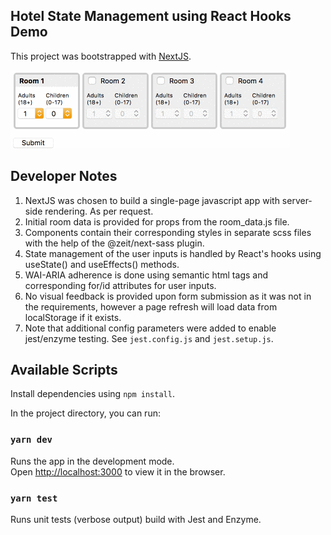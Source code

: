 ## Hotel State Management using React Hooks Demo
This project was bootstrapped with [NextJS](https://github.com/zeit/next.js/).

![Hotel Room Options](room-states.gif "Hotel Room Options")

## Developer Notes
1. NextJS was chosen to build a single-page javascript app with server-side rendering. As per request.
2. Initial room data is provided for props from the room_data.js file.
3. Components contain their corresponding styles in separate scss files with the help of the @zeit/next-sass plugin.
4. State management of the user inputs is handled by React's hooks using useState() and useEffects() methods.
5. WAI-ARIA adherence is done using semantic html tags and corresponding for/id attributes for user inputs.
6. No visual feedback is provided upon form submission as it was not in the requirements, however a page refresh will load data from localStorage if it exists.
7. Note that additional config parameters were added to enable jest/enzyme testing. See `jest.config.js` and `jest.setup.js`.


## Available Scripts
Install dependencies using `npm install`.

In the project directory, you can run:

### `yarn dev`

Runs the app in the development mode.<br />
Open [http://localhost:3000](http://localhost:3000) to view it in the browser.

### `yarn test`

Runs unit tests (verbose output) build with Jest and Enzyme.

